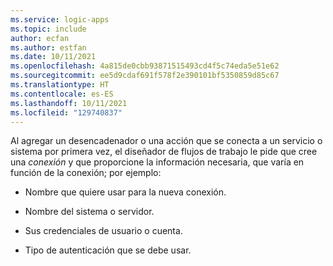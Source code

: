 ```yaml
---
ms.service: logic-apps
ms.topic: include
author: ecfan
ms.author: estfan
ms.date: 10/11/2021
ms.openlocfilehash: 4a815de0cbb93871515493cd4f5c74eda5e51e62
ms.sourcegitcommit: ee5d9cdaf691f578f2e390101bf5350859d85c67
ms.translationtype: HT
ms.contentlocale: es-ES
ms.lasthandoff: 10/11/2021
ms.locfileid: "129740837"
---
```

Al agregar un desencadenador o una acción que se conecta a un servicio o sistema por primera vez, el diseñador de flujos de trabajo le pide que cree una *conexión* y que proporcione la información necesaria, que varía en función de la conexión; por ejemplo:

* Nombre que quiere usar para la nueva conexión.

* Nombre del sistema o servidor.

* Sus credenciales de usuario o cuenta.

* Tipo de autenticación que se debe usar.